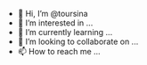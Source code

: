 - 👋 Hi, I’m @toursina
- 👀 I’m interested in ...
- 🌱 I’m currently learning ...
- 💞️ I’m looking to collaborate on ...
- 📫 How to reach me ...

<!---
toursina/toursina is a ✨ special ✨ repository because its `README.md` (this file) appears on your GitHub profile.
You can click the Preview link to take a look at your changes.
--->
